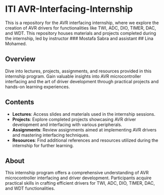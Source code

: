 
# ITI AVR-Interfacing-Internship

This is a repository for the AVR interfacing internship, where we explore the creation of AVR drivers for functionalities like TWI, ADC, DIO, TIMER, DAC, and WDT. This repository houses materials and projects completed during the internship, led by instructor ### Mostafa Sabra and assistant ## Lina Mohamed.

## Overview

Dive into lectures, projects, assignments, and resources provided in this internship program. Gain valuable insights into AVR microcontroller interfacing and the art of driver development through practical projects and hands-on learning experiences.

## Contents

- **Lectures**: Access slides and materials used in the internship sessions.
- **Projects**: Explore completed projects showcasing AVR driver development and interfacing with various peripherals.
- **Assignments**: Review assignments aimed at implementing AVR drivers and mastering interfacing techniques.
- **Resources**: Find additional references and resources utilized during the internship for further learning.

## About

This internship program offers a comprehensive understanding of AVR microcontroller interfacing and driver development. Participants acquire practical skills in crafting efficient drivers for TWI, ADC, DIO, TIMER, DAC, and WDT functionalities.
